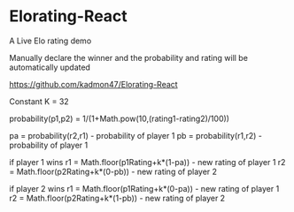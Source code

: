 # Elorating-React
A Live Elo rating demo

Manually declare the winner and the probability and rating will be automatically updated

https://github.com/kadmon47/Elorating-React

Constant K = 32

probability(p1,p2) = 1/(1+Math.pow(10,(rating1-rating2)/100))

pa = probability(r2,r1) - probability of player 1
pb = probability(r1,r2) - probability of player 1

if player 1 wins 
   r1 = Math.floor(p1Rating+k*(1-pa)) - new rating of player 1
   r2 = Math.floor(p2Rating+k*(0-pb)) - new rating of player 2

if player 2 wins 
   r1 = Math.floor(p1Rating+k*(0-pa)) - new rating of player 1
   r2 = Math.floor(p2Rating+k*(1-pb)) - new rating of player 2
